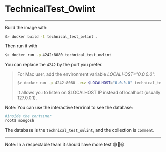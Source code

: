 # TechnicalTest_Owlint
---
Build the image with:

```sh
$> docker build -t technical_test_owlint .
```
Then run it with
```sh
$> docker run -p 4242:8080 technical_test_owlint
```
You can replace the `4242` by the port you prefer.

> For Mac user, add the environment variable *LOCALHOST="0.0.0.0"*:
> ```sh
> $> docker run -p 4242:8080 -env $LOCALHOST="0.0.0.0" technical_test_owlint
> ```
> It allows you to listen on $LOCALHOST IP instead of localhost (usually  127.0.0.1).


Note: You can use the interactive terminal to see the database:

```sh
#inside the container
root$ mongosh
```
The database is the `technical_test_owlint`, and the collection is `comment`.

---
Note: In a respectable team it should have more test 😅🫣😆